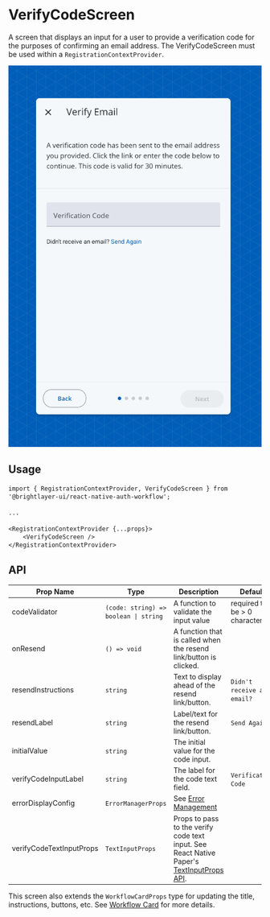 # VerifyCodeScreen

A screen that displays an input for a user to provide a verification code for the purposes of confirming an email address. The VerifyCodeScreen must be used within a `RegistrationContextProvider`.

![Verify Code](../../media/screens/verify-email.png)

## Usage

```tsx
import { RegistrationContextProvider, VerifyCodeScreen } from '@brightlayer-ui/react-native-auth-workflow';

...

<RegistrationContextProvider {...props}>
    <VerifyCodeScreen />
</RegistrationContextProvider>
```

## API

| Prop Name                | Type                                  | Description                                                                                                                                                             | Default                       |
| ------------------------ | ------------------------------------- | ----------------------------------------------------------------------------------------------------------------------------------------------------------------------- | ----------------------------- |
| codeValidator            | `(code: string) => boolean \| string` | A function to validate the input value                                                                                                                                  | required to be > 0 characters |
| onResend                 | `() => void`                          | A function that is called when the resend link/button is clicked.                                                                                                       |                               |
| resendInstructions       | `string`                              | Text to display ahead of the resend link/button.                                                                                                                        | `Didn't receive an email?`    |
| resendLabel              | `string`                              | Label/text for the resend link/button.                                                                                                                                  | `Send Again`                  |
| initialValue             | `string`                              | The initial value for the code input.                                                                                                                                   |                               |
| verifyCodeInputLabel     | `string`                              | The label for the code text field.                                                                                                                                      | `Verification Code`           |
| errorDisplayConfig       | `ErrorManagerProps`                   | See [Error Management](../error-management.md)                                                                                                                          |                               |
| verifyCodeTextInputProps | `TextInputProps`                      | Props to pass to the verify code text input. See React Native Paper's [TextInputProps API](https://callstack.github.io/react-native-paper/docs/components/TextInput/#textinput-props). |                               |

This screen also extends the `WorkflowCardProps` type for updating the title, instructions, buttons, etc. See [Workflow Card](../components/workflow-card.md) for more details.
